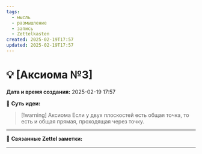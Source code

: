 ```yaml
---
tags:
  - мысль
  - размышление
  - запись
  - Zettelkasten
created: 2025-02-19T17:57
updated: 2025-02-19T17:57
---
```

# 💡  [Аксиома №3]

**Дата и время создания:** 2025-02-19 17:57

 💫 **Суть идеи:**
 
>[!warning] Аксиома
>Если у двух плоскостей есть общая точка, то есть и общая прямая, проходящая через точку.

- - -

🔗 **Связанные Zettel заметки:**


------
